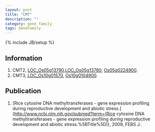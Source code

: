 ```yaml
---
layout: post
title: "CMT"
description: ""
category: gene family
tags: GeneFamily
---
```

{% include JB/setup %}

## Information
1. CMT2, [LOC_Os05g13790](http://rice.plantbiology.msu.edu/cgi-bin/ORF_infopage.cgi?orf=LOC_Os05g13790),[LOC_Os05g13780](http://rice.plantbiology.msu.edu/cgi-bin/ORF_infopage.cgi?orf=LOC_Os05g13780), [Os05g0224900](http://rapdb.dna.affrc.go.jp/viewer/gbrowse_details/irgsp1?name=Os05g0224900).
2. CMT3, [LOC_Os10g01570](http://rice.plantbiology.msu.edu/cgi-bin/ORF_infopage.cgi?orf=LOC_Os10g01570), [Os10g0104900](http://rapdb.dna.affrc.go.jp/viewer/gbrowse_details/irgsp1?name=Os10g0104900).

## Publication
1. [Rice cytosine DNA methyltransferases - gene expression profiling during reproductive development and abiotic stress.](http://www.ncbi.nlm.nih.gov/pubmed?term=(Rice cytosine DNA methyltransferases - gene expression profiling during reproductive development and abiotic stress.%5BTitle%5D)), 2009, FEBS J..


